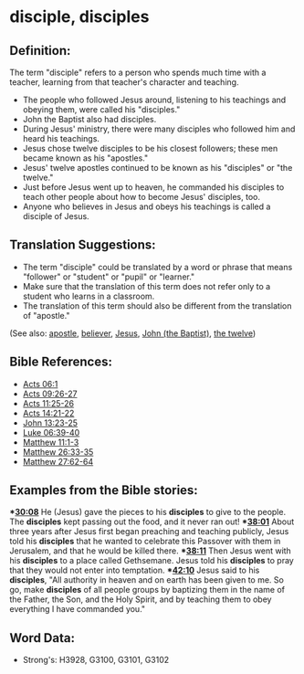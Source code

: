 # disciple, disciples #

## Definition: ##

The term "disciple" refers to a person who spends much time with a teacher, learning from that teacher's character and teaching.

* The people who followed Jesus around, listening to his teachings and obeying them, were called his "disciples."
* John the Baptist also had disciples.
* During Jesus' ministry, there were many disciples who followed him and heard his teachings.
* Jesus chose twelve disciples to be his closest followers; these men became known as his "apostles."
* Jesus' twelve apostles continued to be known as his "disciples" or "the twelve."
* Just before Jesus went up to heaven, he commanded his disciples to teach other people about how to become Jesus' disciples, too.
* Anyone who believes in Jesus and obeys his teachings is called a disciple of Jesus.

## Translation Suggestions: ##

* The term "disciple" could be translated by a word or phrase that means "follower" or "student" or "pupil" or "learner."
* Make sure that the translation of this term does not refer only to a student who learns in a classroom.
* The translation of this term should also be different from the translation of "apostle."

(See also: [apostle](../kt/apostle.md), [believer](../kt/believer.md), [Jesus](../kt/jesus.md), [John (the Baptist)](../other/johnthebaptist.md), [the twelve](../kt/thetwelve.md))

## Bible References: ##

* [Acts 06:1](rc://en/tn/help/act/06/01)
* [Acts 09:26-27](rc://en/tn/help/act/09/26)
* [Acts 11:25-26](rc://en/tn/help/act/11/25)
* [Acts 14:21-22](rc://en/tn/help/act/14/21)
* [John 13:23-25](rc://en/tn/help/jhn/13/23)
* [Luke 06:39-40](rc://en/tn/help/luk/06/39)
* [Matthew 11:1-3](rc://en/tn/help/mat/11/01)
* [Matthew 26:33-35](rc://en/tn/help/mat/26/33)
* [Matthew 27:62-64](rc://en/tn/help/mat/27/62)

## Examples from the Bible stories: ##

  __*[30:08](rc://en/tn/help/obs/30/08)__ He (Jesus) gave the pieces to his __disciples__ to give to the people. The __disciples__ kept passing out the food, and it never ran out!
  __*[38:01](rc://en/tn/help/obs/38/01)__ About three years after Jesus first began preaching and teaching publicly, Jesus told his __disciples__ that he wanted to celebrate this Passover with them in Jerusalem, and that he would be killed there.
  __*[38:11](rc://en/tn/help/obs/38/11)__ Then Jesus went with his __disciples__ to a place called Gethsemane. Jesus told his __disciples__ to pray that they would not enter into temptation.
  __*[42:10](rc://en/tn/help/obs/42/10)__ Jesus said to his __disciples__, "All authority in heaven and on earth has been given to me. So go, make __disciples__ of all people groups by baptizing them in the name of the Father, the Son, and the Holy Spirit, and by teaching them to obey everything I have commanded you."


## Word Data: ##

* Strong's: H3928, G3100, G3101, G3102

